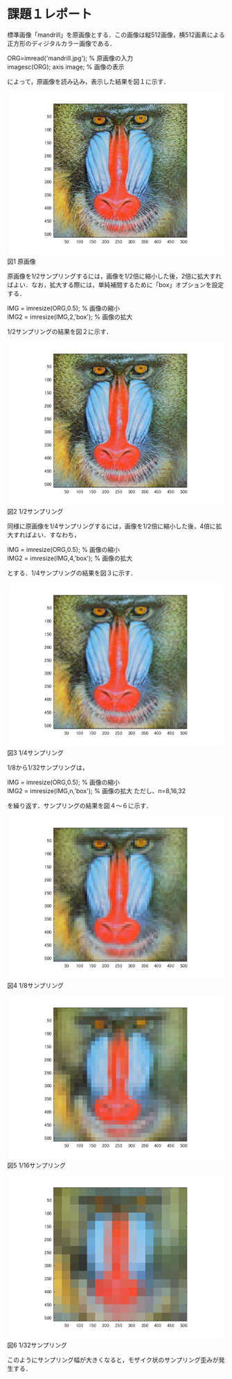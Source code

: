 # 課題１レポート

標準画像「mandrill」を原画像とする．この画像は縦512画像，横512画素による正方形のディジタルカラー画像である．

ORG=imread('mandrill.jpg'); % 原画像の入力  
imagesc(ORG); axis image; % 画像の表示

によって，原画像を読み込み，表示した結果を図１に示す．

![原画像](https://github.com/juntdu/lecture_image_processing/blob/master/image/org_img.png)  
図1 原画像

原画像を1/2サンプリングするには，画像を1/2倍に縮小した後，2倍に拡大すればよい．なお，拡大する際には，単純補間するために「box」オプションを設定する．

IMG = imresize(ORG,0.5); % 画像の縮小  
IMG2 = imresize(IMG,2,'box'); % 画像の拡大

1/2サンプリングの結果を図２に示す．

![原画像](https://github.com/juntdu/lecture_image_processing/blob/master/image/kadai1/kadai1_1.png)  
図2 1/2サンプリング

同様に原画像を1/4サンプリングするには，画像を1/2倍に縮小した後，4倍に拡大すればよい．すなわち，

IMG = imresize(ORG,0.5); % 画像の縮小  
IMG2 = imresize(IMG,4,'box'); % 画像の拡大

とする．1/4サンプリングの結果を図３に示す．

![原画像](https://github.com/juntdu/lecture_image_processing/blob/master/image/kadai1/kadai1_2.png)  
図3 1/4サンプリング

1/8から1/32サンプリングは，

IMG = imresize(ORG,0.5); % 画像の縮小  
IMG2 = imresize(IMG,n,'box'); % 画像の拡大 ただし、n=8,16,32

を繰り返す．サンプリングの結果を図４～６に示す．

![原画像](https://github.com/juntdu/lecture_image_processing/blob/master/image/kadai1/kadai1_3.png)  
図4 1/8サンプリング

![原画像](https://github.com/juntdu/lecture_image_processing/blob/master/image/kadai1/kadai1_4.png)  
図5 1/16サンプリング

![原画像](https://github.com/juntdu/lecture_image_processing/blob/master/image/kadai1/kadai1_5.png)  
図6 1/32サンプリング

このようにサンプリング幅が大きくなると，モザイク状のサンプリング歪みが発生する．
